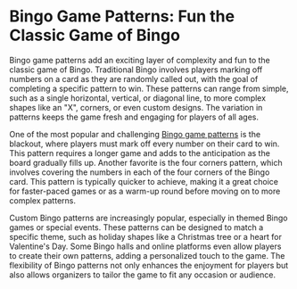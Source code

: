 # Bingo Game Patterns: Fun the Classic Game of Bingo

Bingo game patterns add an exciting layer of complexity and fun to the classic game of Bingo. Traditional Bingo involves players marking off numbers on a card as they are randomly called out, with the goal of completing a specific pattern to win. These patterns can range from simple, such as a single horizontal, vertical, or diagonal line, to more complex shapes like an "X", corners, or even custom designs. The variation in patterns keeps the game fresh and engaging for players of all ages.

One of the most popular and challenging <a href="https://www.pocket7games.com/post/master-bingo-online-top-3-tools-for-bingo-clash?backlink_kishwar">Bingo game patterns</a> is the blackout, where players must mark off every number on their card to win. This pattern requires a longer game and adds to the anticipation as the board gradually fills up. Another favorite is the four corners pattern, which involves covering the numbers in each of the four corners of the Bingo card. This pattern is typically quicker to achieve, making it a great choice for faster-paced games or as a warm-up round before moving on to more complex patterns.

Custom Bingo patterns are increasingly popular, especially in themed Bingo games or special events. These patterns can be designed to match a specific theme, such as holiday shapes like a Christmas tree or a heart for Valentine's Day. Some Bingo halls and online platforms even allow players to create their own patterns, adding a personalized touch to the game. The flexibility of Bingo patterns not only enhances the enjoyment for players but also allows organizers to tailor the game to fit any occasion or audience.


